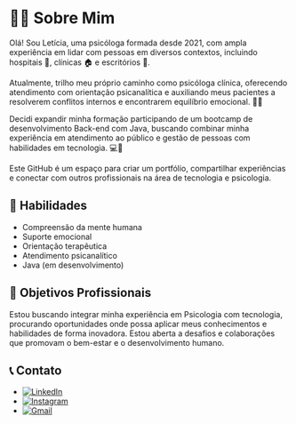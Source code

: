 # 👩‍⚕️ Sobre Mim

Olá! Sou Letícia, uma psicóloga formada desde 2021, com ampla experiência em lidar com pessoas em diversos contextos, incluindo hospitais 🏥, clínicas 🏠 e escritórios 🏢.

Atualmente, trilho meu próprio caminho como psicóloga clínica, oferecendo atendimento com orientação psicanalítica e auxiliando meus pacientes a resolverem conflitos internos e encontrarem equilíbrio emocional. 🧠💖

Decidi expandir minha formação participando de um bootcamp de desenvolvimento Back-end com Java, buscando combinar minha experiência em atendimento ao público e gestão de pessoas com habilidades em tecnologia. 💻🚀

Este GitHub é um espaço para criar um portfólio, compartilhar experiências e conectar com outros profissionais na área de tecnologia e psicologia.

## 🧠 Habilidades

- Compreensão da mente humana
- Suporte emocional
- Orientação terapêutica
- Atendimento psicanalítico
- Java (em desenvolvimento)

## 🎯 Objetivos Profissionais

Estou buscando integrar minha experiência em Psicologia com tecnologia, procurando oportunidades onde possa aplicar meus conhecimentos e habilidades de forma inovadora. Estou aberta a desafios e colaborações que promovam o bem-estar e o desenvolvimento humano.

## 📞 Contato

- [![LinkedIn](https://img.shields.io/badge/LinkedIn-0077B5?style=for-the-badge&logo=linkedin&logoColor=white)](https://www.linkedin.com/in/letipoliveira/)
- [![Instagram](https://img.shields.io/badge/-Instagram-%23E4405F?style=for-the-badge&logo=instagram&logoColor=white)](https://www.instagram.com/psi.jornadainterior/)
- [![Gmail](https://img.shields.io/badge/Gmail-333333?style=for-the-badge&logo=gmail&logoColor=red)](mailto:leticiapaulade@gmail.com)
